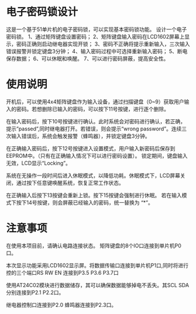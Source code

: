 # 电子密码锁设计
这是一个基于51单片机的电子密码锁，可以实现基本密码锁功能。
设计一个电子密码锁。
    1、通过矩阵键盘设置密码；
    2、矩阵键盘输入密码在LCD1602屏幕上显示，密码正确则启动继电器实现开锁；
    3、密码不正确将提示重新输入，三次输入错误报警并锁定键盘3分钟；
    4、输入密码过程中可选择重新输入密码；
    5、断电保存数据；
    6、可以休眠和唤醒。
    7、可以进行密码屏蔽，提高安全性。
# 使用说明
开机后，可以使用4x4矩阵键盘作为输入设备，通过扫描键盘（0~9）获取用户输入的密码。若想删除已输入的密码，可以按下11号按键，进行逐个删除。

在输入密码后，按下10号按键进行确认。此时系统会对密码进行确认，若正确，提示”passed”,同时继电器打开。若错误，则会提示“wrong password”。连续三次输入错误后，系统会触发报警（蜂鸣器），并锁定键盘3分钟。

在正确输入密码后，按下12号按键进入设置模式，用户输入新密码后保存到EEPROM中。（只有在正确输入情况下可以进行密码设置）。
锁定期间，键盘输入无效，LCD显示“Locking”。

系统在无操作一段时间后进入休眠模式，以降低功耗。休眠模式下，LCD屏幕关闭，通过按下任意键唤醒系统，恢复正常工作状态。

在正确输入后按下13按键会重新上锁。按下15按键会强制进行休眠。
若在输入模式下按下14号按键，则会屏蔽已经输入的密码，统一替换为 “*”。

# 注意事项
在使用本项目前，请确认电路连接状态。
矩阵键盘的8个IO口连接到单片机P0口。

本次显示功能采用LCD1602显示屏。将数据传输口连接到单片机P1口,同时将进行控的三个端口RS  RW  EN 连接到P3.5   P3.6   P3.7口

使用AT24C02模块进行数据储存，其可以确保数据能够掉电不丢失。其SCL SDA分别连接到P2.1  P2.2口。

继电器控制口连接到P2.0  蜂鸣器连接到P2.3口。
